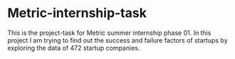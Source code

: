 # Metric-internship-task
This is the project-task for Metric summer internship phase 01. 
In this project I am trying to find out the success and failure factors of startups by exploring the data of 472 startup companies.
